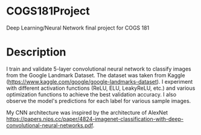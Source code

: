 # COGS181Project
Deep Learning/Neural Network final project for COGS 181

# Description
I train and validate 5-layer convolutional neural network to classify images from the Google Landmark Dataset. The dataset was taken from Kaggle (https://www.kaggle.com/google/google-landmarks-dataset). I experiment with different activation functions (ReLU, ELU, LeakyReLU, etc.) and various optimization functions to achieve the best validation accuracy. I also observe the model's predictions for each label for various sample images.

My CNN architecture was inspired by the architecture of AlexNet https://papers.nips.cc/paper/4824-imagenet-classification-with-deep-convolutional-neural-networks.pdf.
